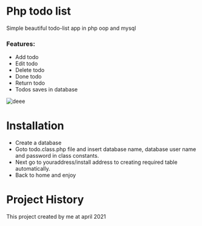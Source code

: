 # Php todo list

Simple beautiful todo-list app in php oop and mysql

<h3>Features:</h3>
<ul class="p-3 mb-0">
  <li>Add todo</li>
  <li>Edit todo</li>
  <li>Delete todo</li>
  <li>Done todo</li>
  <li>Return todo</li>
  <li>Todos saves in database</li>
</ul>

![deee](https://user-images.githubusercontent.com/17897626/114297603-b07b3a00-9ac6-11eb-9454-acfbeb62fb92.jpg)

# Installation
  - Create a database
  - Goto todo.class.php file and insert database name, database user name and password in class constants.
  - Next go to youraddress/install address to creating required table automatically.
  - Back to home and enjoy

# Project History
This project created by me at april 2021
